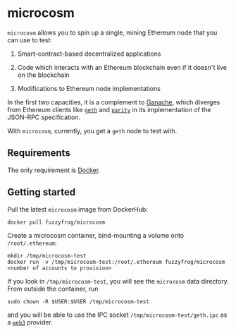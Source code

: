 # microcosm

`microcosm` allows you to spin up a single, mining Ethereum node that you can use to test:

1. Smart-contract-based decentralized applications

1. Code which interacts with an Ethereum blockchain even if it doesn't live on the blockchain

1. Modifications to Ethereum node implementations

In the first two capacities, it is a complement to [Ganache](https://truffleframework.com/ganache),
which diverges from Ethereum clients like [`geth`](https://github.com/ethereum/go-ethereum/wiki/geth)
and [`parity`](https://www.parity.io/) in its implementation of the JSON-RPC specification.

With `microcosm`, currently, you get a `geth` node to test with.


## Requirements

The only requirement is [Docker](https://www.docker.com/get-docker).


## Getting started

Pull the latest `microcosm` image from DockerHub:

```
docker pull fuzzyfrog/microcosm
```

Create a microcosm container, bind-mounting a volume onto `/root/.ethereum`:

```
mkdir /tmp/microcosm-test
docker run -v /tmp/microcosm-test:/root/.ethereum fuzzyfrog/microcosm <number of accounts to provision>
```

If you look in `/tmp/microcosm-test`, you will see the `microcosm` data directory. From outside the
container, run

```
sudo chown -R $USER:$USER /tmp/microcosm-test
```

and you will be able to use the IPC socket `/tmp/microcosm-test/geth.ipc` as a
[`web3`](https://github.com/ethereum/web3.js/) provider.